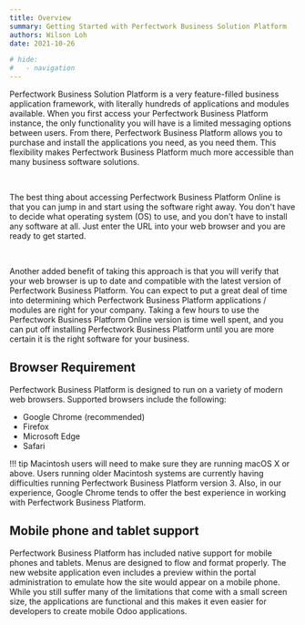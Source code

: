 ```yaml
---
title: Overview
summary: Getting Started with Perfectwork Business Solution Platform 
authors: Wilson Loh
date: 2021-10-26

# hide:
#   - navigation
---
```



Perfectwork Business Solution Platform is a very feature-filled business application framework, with literally hundreds of applications and modules available. When you first access your Perfectwork Business Platform instance, the only functionality you will have is a limited messaging options between users. From there, Perfectwork Business Platform allows you to purchase and install the applications you need, as you need them. This flexibility makes Perfectwork Business Platform much more accessible than many business software solutions.

<br />

The best thing about accessing Perfectwork Business Platform Online is that you can jump in and start using the software right away. You don't have to decide what operating system (OS) to use, and you don't have to install any software at all. Just enter the URL into your web browser and you are ready to get started.

<br />

Another added benefit of taking this approach is that you will verify that your web browser is up to date and compatible with the latest version of Perfectwork Business Platform. You can expect to put a great deal of time into determining which Perfectwork Business Platform applications / modules are right for your company.
Taking a few hours to use the Perfectwork Business Platform Online version is time well spent, and you can put off installing Perfectwork Business Platform until you are more certain it is the right software for your business.


## Browser Requirement

Perfectwork Business Platform is designed to run on a variety of modern web browsers. Supported browsers include the following:
- Google Chrome (recommended) 
- Firefox
- Microsoft Edge
- Safari

!!! tip
    Macintosh users will need to make sure they are running macOS X or above. Users running older Macintosh systems are currently having difficulties running Perfectwork Business Platform version 3. Also, in our experience, Google Chrome tends to offer the best experience in working with Perfectwork Business Platform. 

## Mobile phone and tablet support

Perfectwork Business Platform has included native support for mobile phones and tablets. Menus are designed to flow and format properly. The new website application even includes a preview within the portal administration to emulate how the site would appear on a mobile phone. While you still suffer many of the limitations that come with a small screen size, the applications are functional and this makes it even easier for developers to create mobile Odoo applications.

